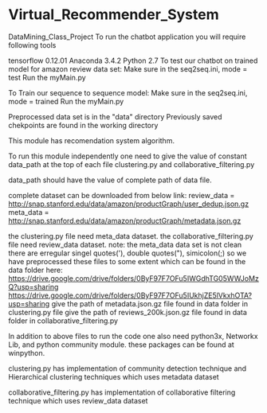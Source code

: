 # Virtual_Recommender_System
DataMining_Class_Project
To run the chatbot application you will require following tools

tensorflow 0.12.01
Anaconda 3.4.2
Python 2.7
To test our chatbot on trained model for amazon review data set: Make sure in the seq2seq.ini, mode = test Run the myMain.py

To Train our sequence to sequence model: Make sure in the seq2seq.ini, mode = trained Run the myMain.py

Preprocessed data set is in the "data" directory Previously saved chekpoints are found in the working directory

This module has recomendation system algorithm.

To run this module independently one need to give the value of constant data_path at the top of each file clustering.py and collaborative_filtering.py

data_path should have the value of complete path of data file.

complete dataset can be downloaded from below link: review_data = http://snap.stanford.edu/data/amazon/productGraph/user_dedup.json.gz meta_data = http://snap.stanford.edu/data/amazon/productGraph/metadata.json.gz

the clustering.py file need meta_data dataset. the collaborative_filtering.py file need review_data dataset. note: the meta_data data set is not clean there are erregular singel quotes('), double quotes("), simicolon(;) so we have preprocessed these files to some extent which can be found in the data folder here: https://drive.google.com/drive/folders/0ByF97F7OFu5IWGdhTG05WWJoMzQ?usp=sharing https://drive.google.com/drive/folders/0ByF97F7OFu5IUkhjZE5lVkxhOTA?usp=sharing give the path of metadata.json.gz file found in data folder in clustering.py file give the path of reviews_200k.json.gz file found in data folder in collaborative_filtering.py

In addition to above files to run the code one also need python3x, Networkx Lib, and python community module. these packages can be found at winpython.

clustering.py has implementation of community detection technique and Hierarchical clustering techniques which uses metadata dataset

collaborative_filtering.py has implementation of collaborative filtering technique which uses review_data dataset
